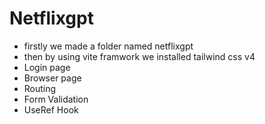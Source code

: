 # Netflixgpt
- firstly we made a folder named netflixgpt
- then by using vite framwork we installed tailwind css v4
- Login page
- Browser page
- Routing 
- Form Validation 
- UseRef Hook